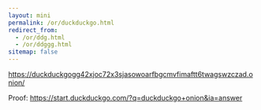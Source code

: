 ```yaml
---
layout: mini
permalink: /or/duckduckgo.html
redirect_from:
  - /or/ddg.html
  - /or/ddggg.html
sitemap: false
---
```


https://duckduckgogg42xjoc72x3sjasowoarfbgcmvfimaftt6twagswzczad.onion/

Proof: https://start.duckduckgo.com/?q=duckduckgo+onion&ia=answer

